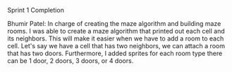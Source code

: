Sprint 1 Completion

Bhumir Patel: 
  In charge of creating the maze algorithm and building maze rooms.
  I was able to create a maze algorithm that printed out each cell and its neighbors. This will make it easier when we have to add a room to each cell. Let's say we have a cell that has two neighbors, we can attach a room that has     two doors. Furthermore, I added sprites for each room type there can be 1 door, 2 doors, 3 doors, or 4 doors.

  
